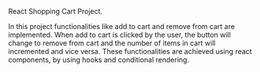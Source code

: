 React Shopping Cart Project.

In this project functionalities like add to cart and remove from cart are implemented. When add to cart is clicked by the user, the button will change to remove from cart and the number of items in cart will incremented and vice versa. These functionalities are achieved using react components, by using hooks and conditional rendering.